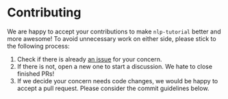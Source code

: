 # Contributing

We are happy to accept your contributions to make `nlp-tutorial` better and more awesome! To avoid unnecessary work on either
side, please stick to the following process:

1. Check if there is already [an issue](https://github.com/shibing624/nlp-tutorial/issues) for your concern.
2. If there is not, open a new one to start a discussion. We hate to close finished PRs!
3. If we decide your concern needs code changes, we would be happy to accept a pull request. Please consider the
commit guidelines below.